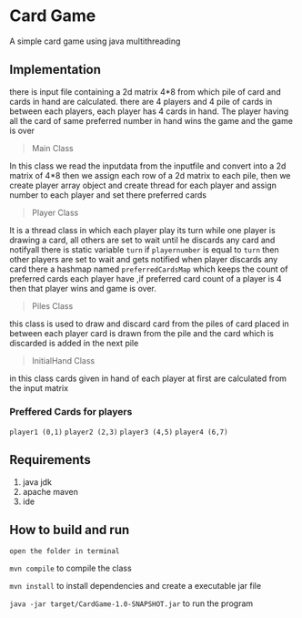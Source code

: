 # Card Game
A simple card game using java multithreading
## Implementation
there is input file containing a 2d matrix 4*8 from which pile of card and cards in hand are calculated.
there are 4 players and 4 pile of cards in between each players, each player has 4 cards in hand.
The player having all the card of same preferred number in hand wins the game and the game is over
> Main Class 

In this class we read the inputdata from the inputfile and convert into a 2d matrix of 4*8
then we assign each row of a 2d matrix to each pile,
then we create player array object and create thread for each player and assign number to each player and set there preferred cards

> Player Class

It is a thread class in which each player play its turn 
while one player is drawing a card, all others are set to wait until he discards any card and notifyall
there is static variable `turn` if `playernumber` is equal to `turn` then other players are set to wait 
and gets notified when player discards any card
there a hashmap named `preferredCardsMap` which keeps the count of preferred cards each player have
,if preferred card count of a player is 4 then that player wins and game is over.

> Piles Class

this class is used to draw and discard card from the piles of card placed in between each player
card is drawn from the pile and the card which is discarded is added in the next pile
> InitialHand Class

in this class cards given in hand of each player at first are calculated from the input matrix
### Preffered Cards for players
`player1 (0,1)`
`player2 (2,3)`
`player3 (4,5)`
`player4 (6,7)`

## Requirements
1. java jdk 
2. apache maven
3. ide

## How to build and run
    open the folder in terminal
   `mvn compile` to compile the class
   
   `mvn install` to install dependencies and create a executable jar file
  
   `java -jar target/CardGame-1.0-SNAPSHOT.jar` to run the program
